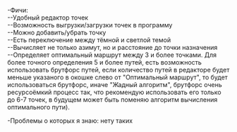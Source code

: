 -Фичи:  
--Удобный редактор точек  
--Возможность выгрузки/загрузки точек в программу  
--Можно добавить/убрать точку  
--Есть переключение между тёмной и светлой темой  
--Вычисляет не только азимут, но и расстояние до точки назначения  
--Определяет оптимальный маршрут между 3 и более точками. Для более точного определения 5 и более путей, есть возможность использовать брутфорс путей, если количество путей в редакторе будет меньше указаного в окошке слево от "Оптимальный маршрут", то будет использоваться брутфорс, иначе "Жадный алгоритм", брутфорс очень ресурсоёмкий процесс так, что рекомендую использовать его только до 6-7 точек, в будущем может быть поменяю алгоритм вычисления оптимального пути).

  
-Проблемы о которых я знаю: нету таких
